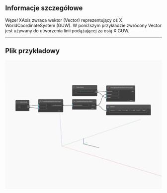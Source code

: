## Informacje szczegółowe
Węzeł XAxis zwraca wektor (Vector) reprezentujący oś X WorldCoordinateSystem (GUW). W poniższym przykładzie zwrócony Vector jest używany do utworzenia linii podążającej za osią X GUW.
___
## Plik przykładowy

![XAxis](./Autodesk.DesignScript.Geometry.CoordinateSystem.XAxis_img.jpg)

